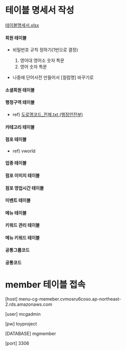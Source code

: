 # 테이블 명세서 작성
[테이블명세서.xlsx](yet)

#### 회원 테이블
-   비밀번호 규칙 정하기(1번으로 결정) 
	1. 영어대 영어소 숫자 특문 
	2. 영어 숫자 특문
 
-   나중에 단어사전 만들어서 [컬럼명] 바꾸기로
    
#### 소셜회원 테이블

#### 행정구역 테이블
-   ref) [도로명코드_전체.txt (행정안전부)](yet)

#### 카테고리 테이블
    
#### 점포 테이블
-   ref) vworld
    
#### 업종 테이블
    
#### 점포 이미지 테이블
    
#### 점포 영업시간 테이블
    
#### 이벤트 테이블
    
#### 메뉴 테이블
    
#### 키워드 관리 테이블
    
#### 메뉴 키워드 테이블
    
#### 공통그룹코드
    
#### 공통코드
    

# member 테이블 접속 
[host]
menu-cg-memeber.cvmosru6coso.ap-northeast-2.rds.amazonaws.com

[user]
mcgadmin

[pw]
toyproject

[DATABASE]
mgmember

[port]
3306
